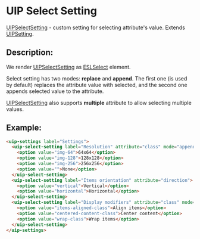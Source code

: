 # UIP Select Setting

[UIPSelectSetting](src/plugins/settings/settings/setting/select-setting/README.md) - custom setting for selecting attribute's value. Extends [UIPSetting](src/plugins/settings/settings/setting/README.md).

## Description:

We render [UIPSelectSetting](src/plugins/settings/settings/setting/select-setting/README.md) as [ESLSelect](https://github.com/exadel-inc/esl/tree/main/src/modules/esl-forms/esl-select)
element.

Select setting has two modes: **replace** and **append**. The first one (is used by default) replaces the attribute
value with selected, and the second one appends selected value to the attribute.

[UIPSelectSetting](src/plugins/settings/settings/setting/select-setting/README.md) also supports **multiple** attribute to allow selecting multiple values.

## Example:

```html
<uip-settings label="Settings">
  <uip-select-setting label="Resolution" attribute="class" mode="append">
    <option value="img-64">64x64</option>
    <option value="img-128">128x128</option>
    <option value="img-256">256x256</option>
    <option value="">None</option>
  </uip-select-setting>
  <uip-select-setting label="Items orientation" attribute="direction">
    <option value="vertical">Vertical</option>
    <option value="horizontal">Horizontal</option>
  </uip-select-setting>
  <uip-select-setting label="Display modifiers" attribute="class" mode="append" multiple>
    <option value="items-aligned-class">Align items</option>
    <option value="centered-content-class">Center content</option>
    <option value="wrap-class">Wrap items</option>
  </uip-select-setting>
</uip-settings>
```
